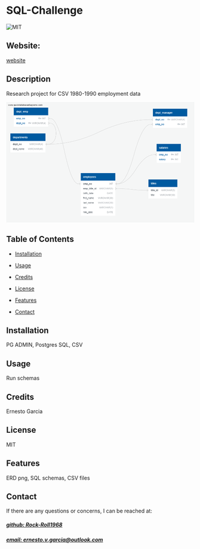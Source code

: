 # SQL-Challenge
![MIT](https://img.shields.io/badge/License-MIT-blue)

## Website: 
[website](https://github.com/Rock-Roll1968/SQL_CHALLENGE.git)

## Description
Research project for CSV 1980-1990 employment data   

![app_image](EmployeeSQL/QUICKDBD-export.png)

## Table of Contents
- [Installation](#installation)
- [Usage](#usage)
- [Credits](#credits)
- [License](#license)
- [Features](#features)

- [Contact](#contact)

## Installation
PG ADMIN, Postgres SQL, CSV 

## Usage
Run schemas

## Credits
Ernesto Garcia

## License
MIT

## Features
ERD png, SQL schemas, CSV files



## Contact
If there are any questions or concerns, I can be reached at:
##### [github: Rock-Roll1968](https://github.com/Rock-Roll1968)
##### [email: ernesto.v.garcia@outlook.com](mailto:ernesto.v.garcia@outlook.com)
